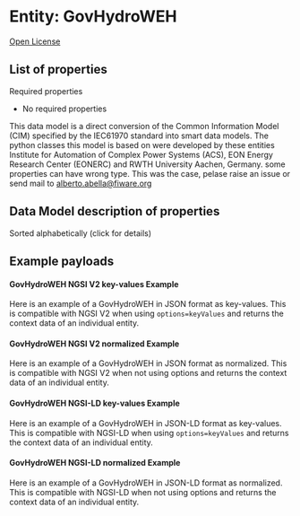 Entity: GovHydroWEH  
===================  
[Open License](https://github.com/smart-data-models//dataModel.EnergyCIM/blob/master/GovHydroWEH/LICENSE.md)  

## List of properties  

Required properties  
- No required properties    
This data model is a direct conversion of the Common Information Model (CIM) specified by the IEC61970 standard into smart data models. The python classes this model is based on were developed by these entities Institute for Automation of Complex Power Systems (ACS), EON Energy Research Center (EONERC) and RWTH University Aachen, Germany. some properties can have wrong type. This was the case, pelase raise an issue or send mail to alberto.abella@fiware.org  
## Data Model description of properties  
Sorted alphabetically (click for details)  
## Example payloads    
#### GovHydroWEH NGSI V2 key-values Example    
Here is an example of a GovHydroWEH in JSON format as key-values. This is compatible with NGSI V2 when  using `options=keyValues` and returns the context data of an individual entity.  
#### GovHydroWEH NGSI V2 normalized Example    
Here is an example of a GovHydroWEH in JSON format as normalized. This is compatible with NGSI V2 when not using options and returns the context data of an individual entity.  
#### GovHydroWEH NGSI-LD key-values Example    
Here is an example of a GovHydroWEH in JSON-LD format as key-values. This is compatible with NGSI-LD when  using `options=keyValues` and returns the context data of an individual entity.  
#### GovHydroWEH NGSI-LD normalized Example    
Here is an example of a GovHydroWEH in JSON-LD format as normalized. This is compatible with NGSI-LD when not using options and returns the context data of an individual entity.  
